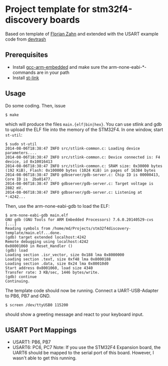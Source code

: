 Project template for stm32f4-discovery boards
=============================================

Based on template of [Florian Zahn](https://github.com/C3MA/stm32f4discovery-template) and extended with the USART example code from [devtrash](https://github.com/devthrash/STM32F4-examples/tree/master/USART)

Prerequisites
-------------

* Install [gcc-arm-embedded](https://launchpad.net/gcc-arm-embedded) and
  make sure the arm-none-eabi-*-commands are in your path
* Install [st-link](https://github.com/texane/st-link)

Usage
-----

Do some coding. Then, issue

    $ make

which will produce the files ````main.{elf|bin|hex}````. You can use stlink and gdb to upload the ELF file into the memory of the STM32F4. In one window, start ````st-util````:

	$ sudo st-util
	2014-08-06T18:38:47 INFO src/stlink-common.c: Loading device parameters....
	2014-08-06T18:38:47 INFO src/stlink-common.c: Device connected is: F4 device, id 0x10016413
	2014-08-06T18:38:47 INFO src/stlink-common.c: SRAM size: 0x30000 bytes (192 KiB), Flash: 0x100000 bytes (1024 KiB) in pages of 16384 bytes
	2014-08-06T18:38:47 INFO gdbserver/gdb-server.c: Chip ID is 00000413, Core ID is  2ba01477.
	2014-08-06T18:38:47 INFO gdbserver/gdb-server.c: Target voltage is 2882 mV.
	2014-08-06T18:38:47 INFO gdbserver/gdb-server.c: Listening at *:4242...

Then, use the arm-none-eabi-gdb to load the ELF:

	$ arm-none-eabi-gdb main.elf
	GNU gdb (GNU Tools for ARM Embedded Processors) 7.6.0.20140529-cvs
	[...]
	Reading symbols from /home/md/Projects/stm32f4discovery-template/main.elf...done.
	(gdb) target extended localhost:4242
	Remote debugging using localhost:4242
	0x08001060 in Reset_Handler ()
	(gdb) load
	Loading section .isr_vector, size 0x188 lma 0x8000000
	Loading section .text, size 0xf48 lma 0x8000188
	Loading section .data, size 0x24 lma 0x80010d0
	Start address 0x8001060, load size 4340
	Transfer rate: 3 KB/sec, 1446 bytes/write.
	(gdb) continue
	Continuing.

The template code should now be running. Connect a UART-USB-Adapter to PB6, PB7 and GND. 

	$ screen /dev/ttyUSB0 115200

should show a greeting message and react to your keyboard input.

USART Port Mappings
-------------------

* USART1: PB6, PB7
* USART6: PC6, PC7 Note: If you use the STM32F4 Expansion board, the
  UART6 should be mapped to the serial port of this board. However, I
  wasn't able to get this running.

